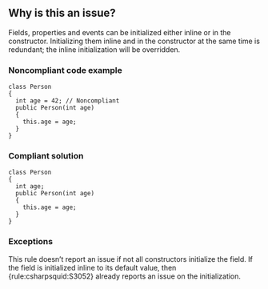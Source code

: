 ## Why is this an issue?

Fields, properties and events can be initialized either inline or in the constructor. Initializing them inline and in the constructor at the same
time is redundant; the inline initialization will be overridden.

### Noncompliant code example

    class Person
    {
      int age = 42; // Noncompliant
      public Person(int age)
      {
        this.age = age;
      }
    }

### Compliant solution

    class Person
    {
      int age;
      public Person(int age)
      {
        this.age = age;
      }
    }

### Exceptions

This rule doesn’t report an issue if not all constructors initialize the field. If the field is initialized inline to its default value, then
{rule:csharpsquid:S3052} already reports an issue on the initialization.